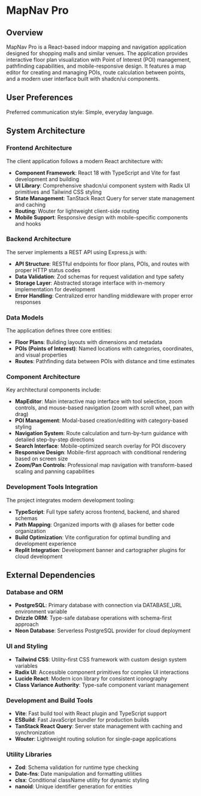 # MapNav Pro

## Overview

MapNav Pro is a React-based indoor mapping and navigation application designed for shopping malls and similar venues. The application provides interactive floor plan visualization with Point of Interest (POI) management, pathfinding capabilities, and mobile-responsive design. It features a map editor for creating and managing POIs, route calculation between points, and a modern user interface built with shadcn/ui components.

## User Preferences

Preferred communication style: Simple, everyday language.

## System Architecture

### Frontend Architecture

The client application follows a modern React architecture with:

- **Component Framework**: React 18 with TypeScript and Vite for fast development and building
- **UI Library**: Comprehensive shadcn/ui component system with Radix UI primitives and Tailwind CSS styling
- **State Management**: TanStack React Query for server state management and caching
- **Routing**: Wouter for lightweight client-side routing
- **Mobile Support**: Responsive design with mobile-specific components and hooks

### Backend Architecture

The server implements a REST API using Express.js with:

- **API Structure**: RESTful endpoints for floor plans, POIs, and routes with proper HTTP status codes
- **Data Validation**: Zod schemas for request validation and type safety
- **Storage Layer**: Abstracted storage interface with in-memory implementation for development
- **Error Handling**: Centralized error handling middleware with proper error responses

### Data Models

The application defines three core entities:
- **Floor Plans**: Building layouts with dimensions and metadata
- **POIs (Points of Interest)**: Named locations with categories, coordinates, and visual properties
- **Routes**: Pathfinding data between POIs with distance and time estimates

### Component Architecture

Key architectural components include:
- **MapEditor**: Main interactive map interface with tool selection, zoom controls, and mouse-based navigation (zoom with scroll wheel, pan with drag)
- **POI Management**: Modal-based creation/editing with category-based styling
- **Navigation System**: Route calculation and turn-by-turn guidance with detailed step-by-step directions
- **Search Interface**: Mobile-optimized search overlay for POI discovery
- **Responsive Design**: Mobile-first approach with conditional rendering based on screen size
- **Zoom/Pan Controls**: Professional map navigation with transform-based scaling and panning capabilities

### Development Tools Integration

The project integrates modern development tooling:
- **TypeScript**: Full type safety across frontend, backend, and shared schemas
- **Path Mapping**: Organized imports with @ aliases for better code organization
- **Build Optimization**: Vite configuration for optimal bundling and development experience
- **Replit Integration**: Development banner and cartographer plugins for cloud development

## External Dependencies

### Database and ORM

- **PostgreSQL**: Primary database with connection via DATABASE_URL environment variable
- **Drizzle ORM**: Type-safe database operations with schema-first approach
- **Neon Database**: Serverless PostgreSQL provider for cloud deployment

### UI and Styling

- **Tailwind CSS**: Utility-first CSS framework with custom design system variables
- **Radix UI**: Accessible component primitives for complex UI interactions
- **Lucide React**: Modern icon library for consistent iconography
- **Class Variance Authority**: Type-safe component variant management

### Development and Build Tools

- **Vite**: Fast build tool with React plugin and TypeScript support
- **ESBuild**: Fast JavaScript bundler for production builds
- **TanStack React Query**: Server state management with caching and synchronization
- **Wouter**: Lightweight routing solution for single-page applications

### Utility Libraries

- **Zod**: Schema validation for runtime type checking
- **Date-fns**: Date manipulation and formatting utilities
- **clsx**: Conditional className utility for dynamic styling
- **nanoid**: Unique identifier generation for entities